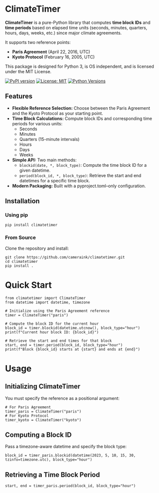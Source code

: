 # ClimateTimer

**ClimateTimer** is a pure-Python library that computes **time block IDs** and **time periods** based on elapsed time units (seconds, minutes, quarters, hours, days, weeks, etc.) since major climate agreements.

It supports two reference points:
- **Paris Agreement** (April 22, 2016, UTC)
- **Kyoto Protocol** (February 16, 2005, UTC)

This package is designed for Python 3, is OS independent, and is licensed under the MIT License.

[![PyPI version](https://img.shields.io/pypi/v/climatetimer.svg)](https://pypi.org/project/climatetimer/)
[![License: MIT](https://img.shields.io/badge/License-MIT-yellow.svg)](LICENSE)
[![Python Versions](https://img.shields.io/pypi/pyversions/climatetimer.svg)](https://pypi.org/project/climatetimer/)

## Features

- **Flexible Reference Selection:** Choose between the Paris Agreement and the Kyoto Protocol as your starting point.
- **Time Block Calculations:** Compute block IDs and corresponding time periods for various units:
  - Seconds
  - Minutes
  - Quarters (15-minute intervals)
  - Hours
  - Days
  - Weeks
- **Simple API:** Two main methods:
  - `blockid(date, *, block_type)`: Compute the time block ID for a given datetime.
  - `period(block_id, *, block_type)`: Retrieve the start and end datetimes for a specific time block.
- **Modern Packaging:** Built with a pyproject.toml–only configuration.

## Installation

### Using pip
```bash
pip install climatetimer
```

### From Source
Clone the repository and install:
```
git clone https://github.com/cameraink/climatetimer.git
cd climatetimer
pip install .
```

# Quick Start
```
from climatetimer import ClimateTimer
from datetime import datetime, timezone

# Initialize using the Paris Agreement reference
timer = ClimateTimer("paris")

# Compute the block ID for the current hour
block_id = timer.blockid(datetime.utcnow(), block_type="hour")
print(f"Current hour block ID: {block_id}")

# Retrieve the start and end times for that block
start, end = timer.period(block_id, block_type="hour")
print(f"Block {block_id} starts at {start} and ends at {end}")
```

# Usage
## Initializing ClimateTimer
You must specify the reference as a positional argument:
```
# For Paris Agreement
timer_paris = ClimateTimer("paris")
# For Kyoto Protocol
timer_kyoto = ClimateTimer("kyoto")
```

## Computing a Block ID
Pass a timezone-aware datetime and specify the block type:
```
block_id = timer_paris.blockid(datetime(2023, 5, 10, 15, 30, tzinfo=timezone.utc), block_type="hour")
```

## Retrieving a Time Block Period
```
start, end = timer_paris.period(block_id, block_type="hour")
```
